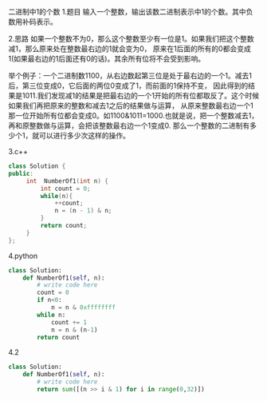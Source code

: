 二进制中1的个数
1.题目
输入一个整数，输出该数二进制表示中1的个数。其中负数用补码表示。

2.思路
如果一个整数不为0，那么这个整数至少有一位是1。如果我们把这个整数减1，那么原来处在整数最右边的1就会变为0，
原来在1后面的所有的0都会变成1(如果最右边的1后面还有0的话)。其余所有位将不会受到影响。

举个例子：一个二进制数1100，从右边数起第三位是处于最右边的一个1。减去1后，第三位变成0，它后面的两位0变成了1，而前面的1保持不变，
因此得到的结果是1011.我们发现减1的结果是把最右边的一个1开始的所有位都取反了。这个时候如果我们再把原来的整数和减去1之后的结果做与运算，
从原来整数最右边一个1那一位开始所有位都会变成0。如1100&1011=1000.也就是说，把一个整数减去1，再和原整数做与运算，会把该整数最右边一个1变成0.
那么一个整数的二进制有多少个1，就可以进行多少次这样的操作。


3.c++
```c++
class Solution {
public:
     int  NumberOf1(int n) {
         int count = 0;
         while(n){
             ++count;
             n = (n - 1) & n;
         }
         return count;
     }
};
```

4.python
```python
class Solution:
    def NumberOf1(self, n):
        # write code here
        count = 0
        if n<0:
            n = n & 0xffffffff
        while n:
            count += 1
            n = n & (n-1)
        return count
```

4.2
```python
class Solution:
    def NumberOf1(self, n):
        # write code here
        return sum([(n >> i & 1) for i in range(0,32)])
```
